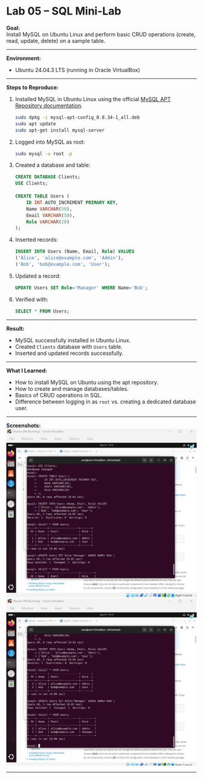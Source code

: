 # Lab 05 – SQL Mini-Lab

**Goal:**  
Install MySQL on Ubuntu Linux and perform basic CRUD operations (create, read, update, delete) on a sample table.

---

**Environment:**
- Ubuntu 24.04.3 LTS (running in Oracle VirtualBox)

---

**Steps to Reproduce:**

1. Installed MySQL in Ubuntu Linux using the official [MySQL APT Repository documentation](https://dev.mysql.com/doc/refman/8.4/en/linux-installation-apt-repo.html).

   ```bash
   sudo dpkg -i mysql-apt-config_0.8.34-1_all.deb
   sudo apt update
   sudo apt-get install mysql-server

2. Logged into MySQL as root:

   ```bash
   sudo mysql -u root -p
   ```

3. Created a database and table:

   ```sql
   CREATE DATABASE Clients;
   USE Clients;

   CREATE TABLE Users (
       ID INT AUTO_INCREMENT PRIMARY KEY,
       Name VARCHAR(50),
       Email VARCHAR(50),
       Role VARCHAR(20)
   );
   ```

4. Inserted records:

   ```sql
   INSERT INTO Users (Name, Email, Role) VALUES
   ('Alice', 'alice@example.com', 'Admin'),
   ('Bob', 'bob@example.com', 'User');
   ```

5. Updated a record:

   ```sql
   UPDATE Users SET Role='Manager' WHERE Name='Bob';
   ```

6. Verified with:

   ```sql
   SELECT * FROM Users;
   ```

---

**Result:**

* MySQL successfully installed in Ubuntu Linux.
* Created `Clients` database with `Users` table.
* Inserted and updated records successfully.

---

**What I Learned:**

* How to install MySQL on Ubuntu using the apt repository.
* How to create and manage databases/tables.
* Basics of CRUD operations in SQL.
* Difference between logging in as `root` vs. creating a dedicated database user.

---

**Screenshots:**
![ubuntu-sql-table1](./screenshots/ubuntu-sql-table1.png)
![ubuntu-sql-table2](./screenshots/ubuntu-sql-table2.png)

---
